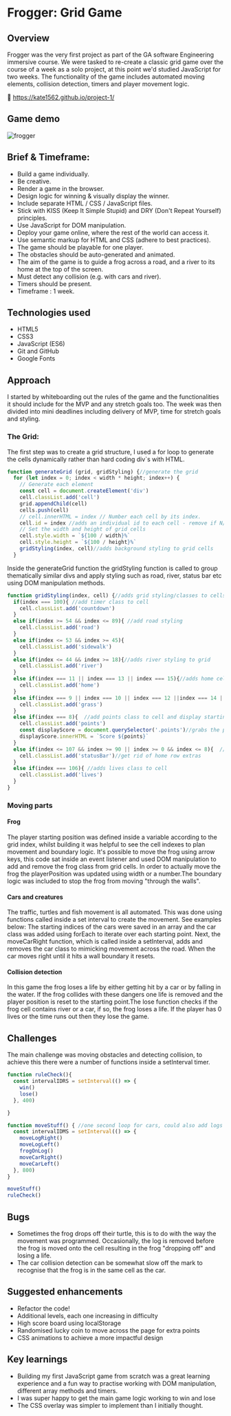 # Frogger: Grid Game

## Overview

Frogger was the very first project as part of the GA software Engineering immersive course. We were tasked to re-create a classic grid game over the course of a week as a solo project, at this point we'd studied JavaScript for two weeks. The functionality of the game includes automated moving elements, collision detection, timers and player movement logic.

🔗 https://kate1562.github.io/project-1/ 

## Game demo 
![frogger](https://user-images.githubusercontent.com/68645584/117049803-8b1bcd80-ad0c-11eb-915a-9ea9a6c222c5.gif)


## Brief & Timeframe:
* Build a game individually.
* Be creative.
* Render a game in the browser.
* Design logic for winning & visually display the winner.
* Include separate HTML / CSS / JavaScript files.
* Stick with KISS (Keep It Simple Stupid) and DRY (Don't Repeat Yourself) principles.
* Use JavaScript for DOM manipulation.
* Deploy your game online, where the rest of the world can access it.
* Use semantic markup for HTML and CSS (adhere to best practices).
* The game should be playable for one player.
* The obstacles should be auto-generated and animated.
* The aim of the game is to guide a frog across a road, and a river to its home at the top of the screen.
* Must detect any collision (e.g. with cars and river).
* Timers should be present.
* Timeframe : 1 week.

## Technologies used
* HTML5
* CSS3
* JavaScript (ES6)
* Git and GitHub
* Google Fonts

## Approach 
I started by whiteboarding out the rules of the game and the functionalities it should include for the MVP and any stretch goals too. The week was then divided into mini deadlines including delivery of  MVP, time for stretch goals and styling. 

### The Grid:
The first step was to create a grid structure, I used a for loop to generate the cells dynamically rather than hard coding div`s with HTML.
```javascript
function generateGrid (grid, gridStyling) {//generate the grid 
  for (let index = 0; index < width * height; index++) {
    // Generate each element
    const cell = document.createElement('div')
    cell.classList.add('cell')
    grid.appendChild(cell)
    cells.push(cell)
    // cell.innerHTML = index // Number each cell by its index.
    cell.id = index //adds an individual id to each cell - remove if N/A
    // Set the width and height of grid cells
    cell.style.width = `${100 / width}%`
    cell.style.height = `${100 / height}%`
    gridStyling(index, cell)//adds background styling to grid cells 
  }
```  
Inside the generateGrid function the gridStyling function is called to group thematically similar divs and apply styling such as road, river, status bar etc using DOM manipulation methods.

```javascript
function gridStyling(index, cell) {//adds grid styling/classes to cells
  if(index === 100){ //add timer class to cell
    cell.classList.add('countdown')
  }
  else if(index >= 54 && index <= 89){ //add road styling
    cell.classList.add('road')
  }
  else if(index <= 53 && index >= 45){
    cell.classList.add('sidewalk')
  }
  else if(index <= 44 && index >= 18){//adds river styling to grid
    cell.classList.add('river')
  }
  else if(index === 11 || index === 13 || index === 15){//adds home cells, these give you points if you reach them
    cell.classList.add('home')
  }
  else if(index === 9 || index === 10 || index === 12 ||index === 14 || index === 16 || index === 17){
    cell.classList.add('grass')
  }
  else if(index === 8){  //add points class to cell and display starting points
    cell.classList.add('points')
    const displayScore = document.querySelector('.points')//grabs the points cell element
    displayScore.innerHTML = `Score ${points}`
  }
  else if(index <= 107 && index >= 90 || index >= 0 && index <= 8){  //add status bar
    cell.classList.add('statusBar')//get rid of home row extras 
  }
  else if(index === 106){ //adds lives class to cell 
    cell.classList.add('lives')
  }
}
```
### Moving parts
#### Frog
The player starting position was defined inside a variable according to the grid index, whilst building it was helpful to see the cell indexes to plan movement and boundary logic. It's possible to move the frog using arrow keys, this code sat inside an event listener and used DOM manipulation to add and remove the frog class from grid cells. In order to actually move the frog the playerPosition was updated using width or a number.The boundary logic was included to stop the frog from moving "through the walls". 

#### Cars and creatures
The traffic, turtles and fish movement is all automated. This was done using functions called inside a set interval to create the movement. See examples below:
The starting indices of the cars were saved in an array and the car class was added using forEach to iterate over each starting point. Next,  the moveCarRight function, which is called inside a setInterval, adds and removes the car class to mimicking movement across the road. When the car moves right until it hits a wall boundary it resets.

#### Collision detection
In this game the frog loses a life by either getting hit by a car or by falling in the water. If the frog collides with these dangers one life is removed and the player position is reset to the starting point.The lose function checks if the frog cell contains river or a car, if so, the frog loses a life. If the player has 0 lives or the time runs out then they lose the game.

## Challenges
The main challenge was moving obstacles and detecting collision, to achieve this there were a number of functions inside a setInterval timer.

```javascript
function ruleCheck(){
  const intervalIDRS = setInterval(() => {
    win()
    lose()
  }, 400)

}
```
```javascript
function moveStuff() { //one second loop for cars, could also add logs and potentially win/lose funcs too
  const intervalIDMS = setInterval(() => {
    moveLogRight()
    moveLogLeft()
    frogOnLog()
    moveCarRight()
    moveCarLeft()
  }, 800)
}

moveStuff()
ruleCheck()
```


## Bugs
* Sometimes the frog drops off their turtle, this is to do with the way the movement was programmed. Occasionally, the log is removed before the frog is moved onto the cell resulting in the frog "dropping off" and losing a life.
* The car collision detection can be somewhat slow off the mark to recognise that the frog is in the same cell as the car. 

## Suggested enhancements
* Refactor the code!
* Additional levels, each one increasing in difficulty
* High score board using localStorage
* Randomised lucky coin to move across the page for extra points
* CSS animations to achieve a more impactful design 


## Key learnings
* Building my first JavaScript game from scratch was a great learning experience and a fun way to practise working with DOM manipulation, different array methods and timers.
* I was super happy to get the main game logic working to win and lose 
* The CSS overlay was simpler to implement than I initially thought.

